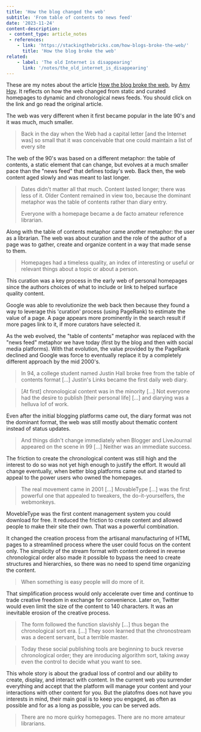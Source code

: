 ```yaml
---
title: 'How the blog changed the web'
subtitle: 'From table of contents to news feed'
date: '2023-11-24'
content-description:
 - content_type: article_notes
 - references:
    - link: 'https://stackingthebricks.com/how-blogs-broke-the-web/'
      title: 'How the blog broke the web'
related:
    - label: 'The old Internet is disappearing'
      link: '/notes/the_old_internet_is_disappearing'
---
```


These are my notes about the article [How the blog broke the web](https://stackingthebricks.com/how-blogs-broke-the-web/), by [Amy Hoy](https://twitter.com/amyhoy?lang=en). It reflects on how the web changed from static and curated homepages to dynamic and chronological news feeds. You should click on the link and go read the original article.

The web was very different when it first became popular in the late 90's and it was much, much smaller.

> Back in the day when the Web had a capital letter [and the Internet was] so small that it was conceivable that one could maintain a list of every site

The web of the 90's was based on a different metaphor: the table of contents, a static element that can change, but evolves at a much smaller pace than the "news feed" that defines today's web. Back then, the web content aged slowly and was meant to last longer.

> Dates didn't matter all that much. Content lasted longer; there was less of it. Older Content remained in view too, because the dominant metaphor was the table of contents rather than diary entry.
>  
> Everyone with a homepage became a de facto amateur reference librarian.

Along with the table of contents metaphor came another metaphor: the user as a librarian. The web was about curation and the role of the author of a page was to gather, create and organize content in a way that made sense to them.

> Homepages had a timeless quality, an index of interesting or useful or relevant things about a topic or about a person.

This curation was a key process in the early web of personal homepages since the authors choices of what to include or link to helped surface quality content.

Google was able to revolutionize the web back then because they found a way to leverage this 'curation' process (using PageRank) to estimate the value of a page. A page appears more prominently in the search result if more pages link to it, if more curators have selected it.

As the web evolved, the "table of contents" metaphor was replaced with the "news feed" metaphor we have today (first by the blog and then with social media platforms). With that evolution, the value provided by the PageRank declined and Google was force to eventually replace it by a completely different approach by the mid 2000's.

> In 94, a college student named Justin Hall broke free from the table of contents format [...] Justin's Links became the first daily web diary.

> [At first] chronological content was in the minority [...] Not everyone had the desire to publish [their personal life] [...] and diarying was a helluva lof of work.

Even after the initial blogging platforms came out, the diary format was not the dominant format, the web was still mostly about thematic content instead of status updates.

> And things didn't change immediately when Blogger and LiveJournal appeared on the scene in 99 [...] Neither was an immediate success.

The friction to create the chronological content was still high and the interest to do so was not yet high enough to justify the effort. It would all change eventually, when better blog platforms came out and started to appeal to the power users who owned the homepages. 

> The real movement came in 2001 [...] MovableType [...] was the first powerful one that appealed to tweakers, the do-it-yourselfers, the webmonkeys.

MovebleType was the first content management system you could download for free. It reduced the friction to create content and allowed people to make their site their own. That was a powerful combination.

It changed the creation process from the artisanal manufacturing of HTML pages to a streamlined process where the user could focus on the content only. The simplicity of the stream format with content ordered in reverse chronological order also made it possible to bypass the need to create structures and hierarchies, so there was no need to spend time organizing the content.

> When something is easy people will do more of it.

That simplification process would only accelerate over time and continue to trade creative freedom in exchange for convenience. Later on, Twitter would even limit the size of the content to 140 characters. It was an inevitable erosion of the creative process.

> The form followed the function slavishly [...] thus began the chronological sort era. [...] They soon learned that the chronostream was a decent servant, but a terrible master.

> Today these social publishing tools are beginning to buck reverse chronological order; they are inroducing algorithm sort, taking away even the control to decide what you want to see.

This whole story is about the gradual loss of control and our ability to create, display, and interact with content. In the current web you surrender everything and accept that the platform will manage your content and your interactions with other content for you. But the platofms does not have you interests in mind, their main goal is to keep you engaged, as often as possible and for as a long as possible, you can be served ads.

> There are no more quirky homepages. There are no more amateur librarians.

